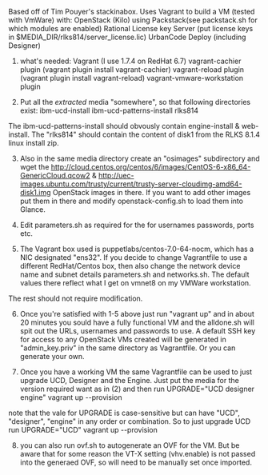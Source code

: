 Based off of Tim Pouyer's stackinabox.
Uses Vagrant to build a VM (tested with VmWare)  with:
OpenStack (Kilo) using Packstack(see packstack.sh for which modules are enabled)
Rational License key Server (put license keys in $MEDIA_DIR/rlks814/server_license.lic)
UrbanCode Deploy (including Designer)

1. what's needed:
Vagrant (I use 1.7.4 on RedHat 6.7)
vagrant-cachier plugin (vagrant plugin install vagrant-cachier)
vagrant-reload plugin (vagrant plugin install vagrant-reload)
vagrant-vmware-workstation plugin

2. Put all the *extracted* media "somewhere", so that following directories exist:
ibm-ucd-install
ibm-ucd-patterns-install
rlks814

The ibm-ucd-patterns-install should obvously contain engine-install & web-install.
The "rlks814" should contain the content of disk1 from the RLKS 8.1.4 linux install zip.

3. Also in the same media directory create an "osimages" subdirectory and wget the  http://cloud.centos.org/centos/6/images/CentOS-6-x86_64-GenericCloud.qcow2 & http://uec-images.ubuntu.com/trusty/current/trusty-server-cloudimg-amd64-disk1.img OpenStack images in there. If you want to add other images put them in there and modify openstack-config.sh to load them into Glance.

4. Edit parameters.sh as required for the for usernames passwords, ports etc.

5. The Vagrant box used is puppetlabs/centos-7.0-64-nocm, which has a NIC designated "ens32". If you decide to change Vagrantfile to use a different RedHat/Centos box, then also change the network device name and subnet details parameters.sh and networks.sh. The default values there reflect what I get on vmnet8 on my VMWare workstation. 

The rest should not require modification.

6. Once you're satisfied with 1-5 above just run "vagrant up" and in about 20 minutes you sould have a fully functional VM and the alldone.sh will spit out the URLs, usernames and passwords to use. A default SSH key for access to any OpenStack VMs created will be generated in "admin_key.priv" in the same directory as Vagrantfile. Or you can generate your own.

7. Once you have a working VM the same Vagrantfile can be used to just upgrade UCD, Designer and the Engine. Just put the media for the version required want as in (2) and then run
UPGRADE="UCD designer engine" vagrant up --provision

note that the vale for UPGRADE is case-sensitive but can have "UCD", "designer", "engine" in any order or combination. So to just upgrade UCD run
UPGRADE="UCD" vagrant up --provision

8. you can also run ovf.sh to autogenerate an OVF for the VM. But be aware that for some reason the VT-X setting (vhv.enable) is not passed into the generaed OVF, so will need to be manually set once imported.

